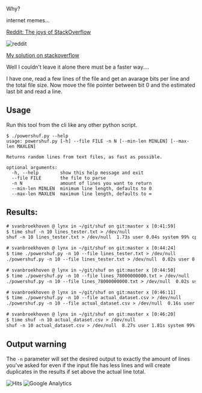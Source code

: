 Why?

internet memes...

[Reddit: The joys of StackOverflow](https://www.reddit.com/r/ProgrammerHumor/comments/gredk2/the_joys_of_stackoverflow/)

![reddit](https://i.redd.it/7mztw70g59151.png)

[My solution on stackoverflow](https://stackoverflow.com/questions/9245638/select-random-lines-from-a-file/)


Well I couldn't leave it alone there must be a faster way....

I have one, read a few lines of the file and get an avarage bits per line and the total file size.
Now move the file pointer between bit 0 and the estimated last bit and read a line.

## Usage

Run this tool from the cli like any other python script.

```
$ ./powershuf.py --help                             
usage: powershuf.py [-h] --file FILE -n N [--min-len MINLEN] [--max-len MAXLEN]

Returns random lines from text files, as fast as possible.

optional arguments:
  -h, --help        show this help message and exit
  --file FILE       the file to parse
  -n N              amount of lines you want to return
  --min-len MINLEN  minimum line length, defaults to 0
  --max-len MAXLEN  maximum line length, defaults to ∞
```


## Results:

```txt
# svanbroekhoven @ lynx in ~/git/shuf on git:master x [0:41:59] 
$ time shuf -n 10 lines_tester.txt > /dev/null
shuf -n 10 lines_tester.txt > /dev/null  1.73s user 0.04s system 99% cpu 1.774 total

# svanbroekhoven @ lynx in ~/git/shuf on git:master x [0:44:24] 
$ time ./powershuf.py -n 10 --file lines_tester.txt > /dev/null 
./powershuf.py -n 10 --file lines_tester.txt > /dev/null  0.02s user 0.00s system 98% cpu 0.024 total

# svanbroekhoven @ lynx in ~/git/shuf on git:master x [0:44:50] 
$ time ./powershuf.py -n 10 --file lines_78000000000.txt > /dev/null 
./powershuf.py -n 10 --file lines_78000000000.txt > /dev/null  0.02s user 0.01s system 80% cpu 0.047 total

# svanbroekhoven @ lynx in ~/git/shuf on git:master x [0:46:11] 
$ time ./powershuf.py -n 10 --file actual_dataset.csv > /dev/null 
./powershuf.py -n 10 --file actual_dataset.csv > /dev/null  0.16s user 0.02s system 99% cpu 0.179 total

# svanbroekhoven @ lynx in ~/git/shuf on git:master x [0:46:20] 
$ time shuf -n 10 actual_dataset.csv > /dev/null
shuf -n 10 actual_dataset.csv > /dev/null  8.27s user 1.81s system 99% cpu 10.149 total
```

## Output warning

The `-n` parameter will set the desired output to exactly the amount of lines you've asked for even if the input file has less lines and will create duplicates in the results if set above the actual line total.


![Hits](https://hitcounter.pythonanywhere.com/count/tag.svg?url=https%3A%2F%2Fgitlab.com%2Faapjeisbaas%2Fshuf)
![Google Analytics](https://www.google-analytics.com/collect?v=1&tid=UA-48206675-1&cid=555&aip=1&t=event&ec=repo&ea=view&dp=gitlab%2Fshuf%2FREADME.md&dt=shuf)